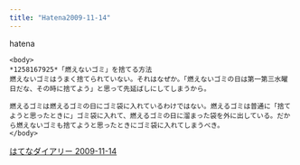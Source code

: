 ```yaml
---
title: "Hatena2009-11-14"
---
```


hatena

```
<body>
*1258167925*「燃えないゴミ」を捨てる方法
燃えないゴミはうまく捨てられていない。それはなぜか。「燃えないゴミの日は第一第三水曜日だな、その時に捨てよう」と思って先延ばしにしてしまうから。

燃えるゴミは燃えるゴミの日にゴミ袋に入れているわけではない。燃えるゴミは普通に「捨てようと思ったときに」ゴミ袋に入れて、燃えるゴミの日に溜まった袋を外に出している。だから燃えないゴミも捨てようと思ったときにゴミ袋に入れてしまうべき。
</body>
```


[はてなダイアリー 2009-11-14](https://nishiohirokazu.hatenadiary.org/archive/2009/11/14)